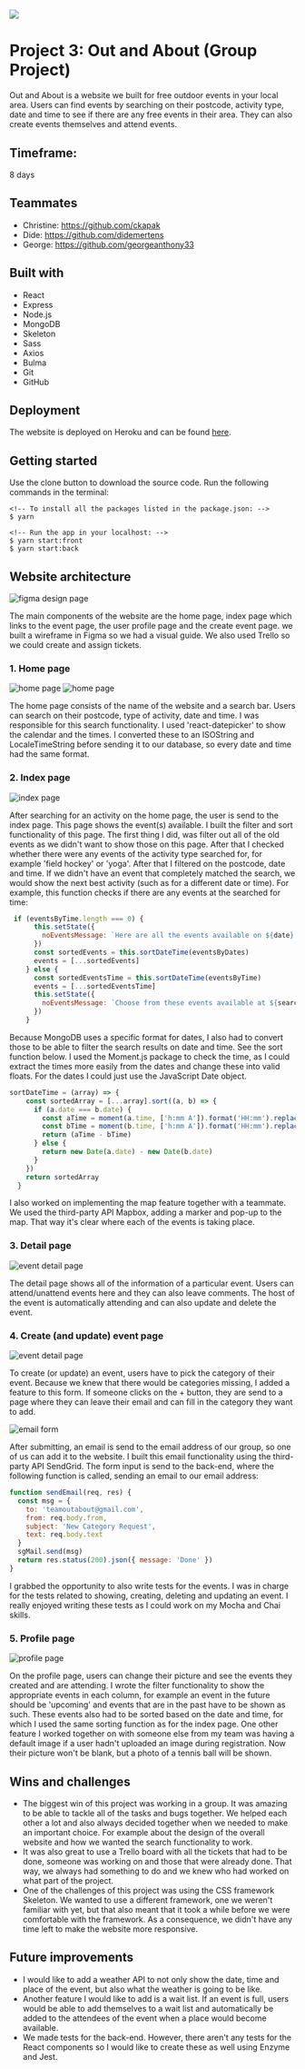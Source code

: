 # ![](src/assets/ga-logo.png) 

# Project 3: Out and About (Group Project)

Out and About is a website we built for free outdoor events in your local area. Users can find events by searching on their postcode, activity type, date and time to see if there are any free events in their area. They can also create events themselves and attend events.

## Timeframe: 
8 days 

## Teammates
* Christine: https://github.com/ckapak
* Dide: https://github.com/didemertens
* George: https://github.com/georgeanthony33

## Built with
* React
* Express
* Node.js
* MongoDB
* Skeleton
* Sass
* Axios
* Bulma
* Git
* GitHub

## Deployment
The website is deployed on Heroku and can be found [here](https://out-about.herokuapp.com/).

## Getting started
Use the clone button to download the source code. Run the following commands in the terminal:
```
<!-- To install all the packages listed in the package.json: -->
$ yarn

<!-- Run the app in your localhost: -->
$ yarn start:front
$ yarn start:back
```

## Website architecture
![figma design page](src/assets/figma.png)

The main components of the website are the home page, index page which links to the event page, the user profile page and the create event page. we built a wireframe in Figma so we had a visual guide. We also used Trello so we could create and assign tickets. 

### 1. Home page

![home page](src/assets/homepage.png)
![home page](src/assets/homepage2.png)


The home page consists of the name of the website and a search bar. Users can search on their postcode, type of activity, date and time. I was responsible for this search functionality. I used 'react-datepicker' to show the calendar and the times. I converted these to an ISOString and LocaleTimeString before sending it to our database, so every date and time had the same format.


### 2. Index page

![index page](src/assets/index-page.png)

After searching for an activity on the home page, the user is send to the index page. This page shows the event(s) available. I built the filter and sort functionality of this page. The first thing I did, was filter out all of the old events as we didn't want to show those on this page. After that I checked whether there were any events of the activity type searched for, for example 'field hockey' or 'yoga'. After that I filtered on the postcode, date and time. If we didn't have an event that completely matched the search, we would show the next best activity (such as for a different date or time). For example, this function checks if there are any events at the searched for time:

``` javascript
 if (eventsByTime.length === 0) {
      this.setState({
        noEventsMessage: `Here are all the events available on ${date}.`
      })
      const sortedEvents = this.sortDateTime(eventsByDates)
      events = [...sortedEvents]
    } else {
      const sortedEventsTime = this.sortDateTime(eventsByTime)
      events = [...sortedEventsTime]
      this.setState({
        noEventsMessage: `Choose from these events available at ${searchData.time}.`
      })
    }
```

Because MongoDB uses a specific format for dates, I also had to convert those to be able to filter the search results on date and time. See the sort function below. I used the Moment.js package to check the time, as I could extract the times more easily from the dates and change these into valid floats. For the dates I could just use the JavaScript Date object. 

``` javascript
sortDateTime = (array) => {
    const sortedArray = [...array].sort((a, b) => {
      if (a.date === b.date) {
        const aTime = moment(a.time, ['h:mm A']).format('HH:mm').replace(':', '.')
        const bTime = moment(b.time, ['h:mm A']).format('HH:mm').replace(':', '.')
        return (aTime - bTime)
      } else {
        return new Date(a.date) - new Date(b.date)
      }
    })
    return sortedArray
  }
```

I also worked on implementing the map feature together with a teammate. We used the third-party API Mapbox, adding a marker and pop-up to the map. That way it's clear where each of the events is taking place.  

### 3. Detail page
![event detail page](src/assets/event-detail-page.png)

The detail page shows all of the information of a particular event. Users can attend/unattend events here and they can also leave comments. The host of the event is automatically attending and can also update and delete the event. 

### 4. Create (and update) event page

![event detail page](src/assets/create-an-event-page.png)

To create (or update) an event, users have to pick the category of their event. Because we knew that there would be categories missing, I added a feature to this form. If someone clicks on the + button, they are send to a page where they can leave their email and can fill in the category they want to add.

![email form](src/assets/email-form.png)

After submitting, an email is send to the email address of our group, so one of us can add it to the website. I built this email functionality using the third-party API SendGrid. The form input is send to the back-end, where the following function is called, sending an email to our email address:

``` javascript
function sendEmail(req, res) {
  const msg = {
    to: 'teamoutabout@gmail.com',
    from: req.body.from,
    subject: 'New Category Request',
    text: req.body.text
  }
  sgMail.send(msg)
  return res.status(200).json({ message: 'Done' })
}
```

I grabbed the opportunity to also write tests for the events. I was in charge for the tests related to showing, creating, deleting and updating an event. I really enjoyed writing these tests as I could work on my Mocha and Chai skills.

### 5. Profile page
![profile page](src/assets/profile-page.png)

On the profile page, users can change their picture and see the events they created and are attending. I wrote the filter functionality to show the appropriate events in each column, for example an event in the future should be 'upcoming' and events that are in the past have to be shown as such. These events also had to be sorted based on the date and time, for which I used the same sorting function as for the index page. One other feature I worked together on with someone else from my team was having a default image if a user hadn't uploaded an image during registration. Now their picture won't be blank, but a photo of a tennis ball will be shown. 

## Wins and challenges 
* The biggest win of this project was working in a group. It was amazing to be able to tackle all of the tasks and bugs together. We helped each other a lot and also always decided together when we needed to make an important choice. For example about the design of the overall website and how we wanted the search functionality to work.
* It was also great to use a Trello board with all the tickets that had to be done, someone was working on and those that were already done. That way, we always had something to do and we knew who had worked on what part of the project. 
* One of the challenges of this project was using the CSS framework Skeleton. We wanted to use a different framework, one we weren't familiar with yet, but that also meant that it took a while before we were comfortable with the framework. As a consequence, we didn't have any time left to make the website more responsive. 

## Future improvements
* I would like to add a weather API to not only show the date, time and place of the event, but also what the weather is going to be like. 
* Another feature I would like to add is a wait list. If an event is full, users would be able to add themselves to a wait list and automatically be added to the attendees of the event when a place would become available.
* We made tests for the back-end. However, there aren't any tests for the React components so I would like to create these as well using Enzyme and Jest.

